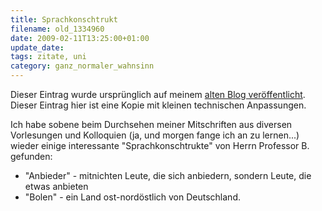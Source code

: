 ```yaml
---
title: Sprachkonschtrukt
filename: old_1334960
date: 2009-02-11T13:25:00+01:00
update_date:
tags: zitate, uni
category: ganz_normaler_wahnsinn
---
```

Dieser Eintrag wurde ursprünglich auf meinem [alten Blog veröffentlicht](https://stu.blogger.de/stories/1334960/). Dieser Eintrag hier ist eine Kopie mit kleinen technischen Anpassungen.

Ich habe sobene beim Durchsehen meiner Mitschriften aus diversen Vorlesungen und Kolloquien (ja, und morgen fange ich an zu lernen...) wieder einige interessante "Sprachkonschtrukte" von Herrn Professor B. gefunden:

- "Anbieder" - mitnichten Leute, die sich anbiedern, sondern Leute, die etwas anbieten
- "Bolen" - ein Land ost-nordöstlich von Deutschland.
